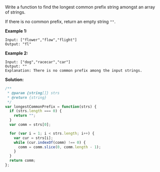 Write a function to find the longest common prefix string amongst an array of strings.

If there is no common prefix, return an empty string `""`.

**Example 1:**

```
Input: ["flower","flow","flight"]
Output: "fl"
```

**Example 2:**

```
Input: ["dog","racecar","car"]
Output: ""
Explanation: There is no common prefix among the input strings.
```

**Solution:**

```js
/**
 * @param {string[]} strs
 * @return {string}
 */
var longestCommonPrefix = function(strs) {
  if (strs.length === 0) {
    return "";
  }
  var comm = strs[0];

  for (var i = 1; i < strs.length; i++) {
    var cur = strs[i];
    while (cur.indexOf(comm) !== 0) {
      comm = comm.slice(0, comm.length - 1);
    }
  }
  return comm;
};
```
